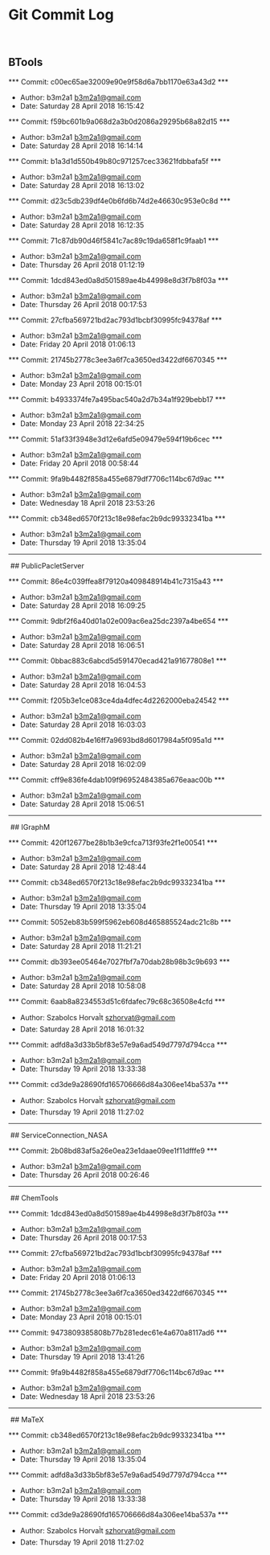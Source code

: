 # Git Commit Log

<a id="BTools" style="width:0;height:0;margin:0;padding:0;">&zwnj;</a>
## BTools

*** Commit: c00ec65ae32009e90e9f58d6a7bb1170e63a43d2 ***
* Author:  b3m2a1 <b3m2a1@gmail.com>
* Date: Saturday 28 April 2018 16:15:42

*** Commit: f59bc601b9a068d2a3b0d2086a29295b68a82d15 ***
* Author:  b3m2a1 <b3m2a1@gmail.com>
* Date: Saturday 28 April 2018 16:14:14

*** Commit: b1a3d1d550b49b80c971257cec33621fdbbafa5f ***
* Author:  b3m2a1 <b3m2a1@gmail.com>
* Date: Saturday 28 April 2018 16:13:02

*** Commit: d23c5db239df4e0b6fd6b74d2e46630c953e0c8d ***
* Author:  b3m2a1 <b3m2a1@gmail.com>
* Date: Saturday 28 April 2018 16:12:35

*** Commit: 71c87db90d46f5841c7ac89c19da658f1c9faab1 ***
* Author:  b3m2a1 <b3m2a1@gmail.com>
* Date: Thursday 26 April 2018 01:12:19

*** Commit: 1dcd843ed0a8d501589ae4b44998e8d3f7b8f03a ***
* Author:  b3m2a1 <b3m2a1@gmail.com>
* Date: Thursday 26 April 2018 00:17:53

*** Commit: 27cfba569721bd2ac793d1bcbf30995fc94378af ***
* Author:  b3m2a1 <b3m2a1@gmail.com>
* Date: Friday 20 April 2018 01:06:13

*** Commit: 21745b2778c3ee3a6f7ca3650ed3422df6670345 ***
* Author:  b3m2a1 <b3m2a1@gmail.com>
* Date: Monday 23 April 2018 00:15:01

*** Commit: b4933374fe7a495bac540a2d7b34a1f929bebb17 ***
* Author:  b3m2a1 <b3m2a1@gmail.com>
* Date: Monday 23 April 2018 22:34:25

*** Commit: 51af33f3948e3d12e6afd5e09479e594f19b6cec ***
* Author:  b3m2a1 <b3m2a1@gmail.com>
* Date: Friday 20 April 2018 00:58:44

*** Commit: 9fa9b4482f858a455e6879df7706c114bc67d9ac ***
* Author:  b3m2a1 <b3m2a1@gmail.com>
* Date: Wednesday 18 April 2018 23:53:26

*** Commit: cb348ed6570f213c18e98efac2b9dc99332341ba ***
* Author:  b3m2a1 <b3m2a1@gmail.com>
* Date: Thursday 19 April 2018 13:35:04


<hr/>
<a id="PublicPacletServer" style="width:0;height:0;margin:0;padding:0;">&zwnj;</a>
## PublicPacletServer

*** Commit: 86e4c039ffea8f79120a409848914b41c7315a43 ***
* Author:  b3m2a1 <b3m2a1@gmail.com>
* Date: Saturday 28 April 2018 16:09:25

*** Commit: 9dbf2f6a40d01a02e009ac6ea25dc2397a4be654 ***
* Author:  b3m2a1 <b3m2a1@gmail.com>
* Date: Saturday 28 April 2018 16:06:51

*** Commit: 0bbac883c6abcd5d591470ecad421a91677808e1 ***
* Author:  b3m2a1 <b3m2a1@gmail.com>
* Date: Saturday 28 April 2018 16:04:53

*** Commit: f205b3e1ce083ce4da4dfec4d2262000eba24542 ***
* Author:  b3m2a1 <b3m2a1@gmail.com>
* Date: Saturday 28 April 2018 16:03:03

*** Commit: 02dd082b4e16ff7a9693bd8d6017984a5f095a1d ***
* Author:  b3m2a1 <b3m2a1@gmail.com>
* Date: Saturday 28 April 2018 16:02:09

*** Commit: cff9e836fe4dab109f96952484385a676eaac00b ***
* Author:  b3m2a1 <b3m2a1@gmail.com>
* Date: Saturday 28 April 2018 15:06:51


<hr/>
<a id="IGraphM" style="width:0;height:0;margin:0;padding:0;">&zwnj;</a>
## IGraphM

*** Commit: 420f12677be28b1b3e9cfca713f93fe2f1e00541 ***
* Author:  b3m2a1 <b3m2a1@gmail.com>
* Date: Saturday 28 April 2018 12:48:44

*** Commit: cb348ed6570f213c18e98efac2b9dc99332341ba ***
* Author:  b3m2a1 <b3m2a1@gmail.com>
* Date: Thursday 19 April 2018 13:35:04

*** Commit: 5052eb83b599f5962eb608d465885524adc21c8b ***
* Author:  b3m2a1 <b3m2a1@gmail.com>
* Date: Saturday 28 April 2018 11:21:21

*** Commit: db393ee05464e7027fbf7a70dab28b98b3c9b693 ***
* Author:  b3m2a1 <b3m2a1@gmail.com>
* Date: Saturday 28 April 2018 10:58:08

*** Commit: 6aab8a8234553d51c6fdafec79c68c36508e4cfd ***
* Author:  Szabolcs HorvaÌt <szhorvat@gmail.com>
* Date: Saturday 28 April 2018 16:01:32

*** Commit: adfd8a3d33b5bf83e57e9a6ad549d7797d794cca ***
* Author:  b3m2a1 <b3m2a1@gmail.com>
* Date: Thursday 19 April 2018 13:33:38

*** Commit: cd3de9a28690fd165706666d84a306ee14ba537a ***
* Author:  Szabolcs HorvaÌt <szhorvat@gmail.com>
* Date: Thursday 19 April 2018 11:27:02


<hr/>
<a id="ServiceConnection_NASA" style="width:0;height:0;margin:0;padding:0;">&zwnj;</a>
## ServiceConnection_NASA

*** Commit: 2b08bd83af5a26e0ea23e1daae09ee1f11dfffe9 ***
* Author:  b3m2a1 <b3m2a1@gmail.com>
* Date: Thursday 26 April 2018 00:26:46


<hr/>
<a id="ChemTools" style="width:0;height:0;margin:0;padding:0;">&zwnj;</a>
## ChemTools

*** Commit: 1dcd843ed0a8d501589ae4b44998e8d3f7b8f03a ***
* Author:  b3m2a1 <b3m2a1@gmail.com>
* Date: Thursday 26 April 2018 00:17:53

*** Commit: 27cfba569721bd2ac793d1bcbf30995fc94378af ***
* Author:  b3m2a1 <b3m2a1@gmail.com>
* Date: Friday 20 April 2018 01:06:13

*** Commit: 21745b2778c3ee3a6f7ca3650ed3422df6670345 ***
* Author:  b3m2a1 <b3m2a1@gmail.com>
* Date: Monday 23 April 2018 00:15:01

*** Commit: 9473809385808b77b281edec61e4a670a8117ad6 ***
* Author:  b3m2a1 <b3m2a1@gmail.com>
* Date: Thursday 19 April 2018 13:41:26

*** Commit: 9fa9b4482f858a455e6879df7706c114bc67d9ac ***
* Author:  b3m2a1 <b3m2a1@gmail.com>
* Date: Wednesday 18 April 2018 23:53:26


<hr/>
<a id="MaTeX" style="width:0;height:0;margin:0;padding:0;">&zwnj;</a>
## MaTeX

*** Commit: cb348ed6570f213c18e98efac2b9dc99332341ba ***
* Author:  b3m2a1 <b3m2a1@gmail.com>
* Date: Thursday 19 April 2018 13:35:04

*** Commit: adfd8a3d33b5bf83e57e9a6ad549d7797d794cca ***
* Author:  b3m2a1 <b3m2a1@gmail.com>
* Date: Thursday 19 April 2018 13:33:38

*** Commit: cd3de9a28690fd165706666d84a306ee14ba537a ***
* Author:  Szabolcs HorvaÌt <szhorvat@gmail.com>
* Date: Thursday 19 April 2018 11:27:02



